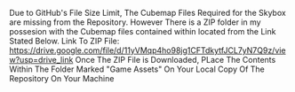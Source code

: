 Due to GitHub's File Size Limit, The Cubemap Files Required for the Skybox are missing from the Repository.
However There is a ZIP folder in my possesion with the Cubemap files contained within located from the Link Stated Below.
Link To ZIP File: https://drive.google.com/file/d/11yVMqp4ho98jg1CFTdkytfJCL7yN7Q9z/view?usp=drive_link
Once The ZIP File is Downloaded, PLace The Contents Within The Folder Marked "Game Assets" On Your Local Copy Of The Repository On Your Machine
